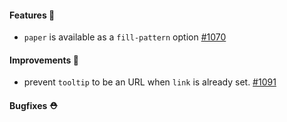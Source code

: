 #### Features 🚀

- `paper` is available as a `fill-pattern` option [#1070](https://github.com/terrastruct/d2/pull/1070)

#### Improvements 🧹

- prevent `tooltip` to be an URL when `link` is already set. [#1091](https://github.com/terrastruct/d2/pull/1091)

#### Bugfixes ⛑️

